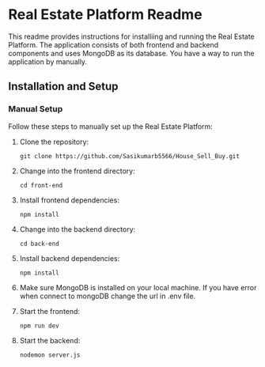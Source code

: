 # Real Estate Platform Readme

This readme provides instructions for installiing and running the Real Estate Platform. The application consists of both frontend and backend components and uses MongoDB as its database. You have a way to run the application by manually.

## Installation and Setup

### Manual Setup

Follow these steps to manually set up the Real Estate Platform:

1. Clone the repository:

    ```
    git clone https://github.com/Sasikumarb5566/House_Sell_Buy.git
    ```

2. Change into the frontend directory:

    ```
    cd front-end
    ```
3. Install frontend dependencies:

    ```
    npm install
    ```

4. Change into the backend directory:

    ```
    cd back-end
    ```

5. Install backend dependencies:

    ```
    npm install
    ```

6. Make sure MongoDB is installed on your local machine. If you have error when connect to mongoDB change the url in .env file.

7. Start the frontend:

    ```
    npm run dev
    ```

8. Start the backend:

    ```
    nodemon server.js
    ```
